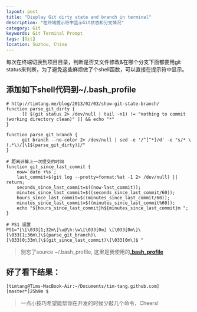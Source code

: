 ```yaml
---
layout: post
title: "Display Git dirty state and branch in terminal"
description: "在终端提示符中显示Git状态和分支情况"
category: Git
keywords: Git Terminal Prompt
tags: [Git]
location: Suzhou, China
---
```


每次在终端切换到项目目录，判断是否又文件修改&在哪个分支下面都要用git status来判断，为了避免这些麻烦做了个shell函数，可以直接在提示符中显示。

## 添加如下shell代码到~/.bash_profile

    # http://timtang.me/blog/2013/02/03/show-git-state-branch/
    function parse_git_dirty {
          [[ $(git status 2> /dev/null | tail -n1) != "nothing to commit (working directory clean)" ]] && echo "*"
    }

    function parse_git_branch {
          git branch --no-color 2> /dev/null | sed -e '/^[^*]/d' -e "s/* \(.*\)/[\1$(parse_git_dirty)]/"
    }

    # 距离计算上一次提交的时间
    function git_since_last_commit {
        now=`date +%s`;
        last_commit=$(git log --pretty=format:%at -1 2> /dev/null) || return;
        seconds_since_last_commit=$((now-last_commit));
        minutes_since_last_commit=$((seconds_since_last_commit/60));
        hours_since_last_commit=$((minutes_since_last_commit/60));
        minutes_since_last_commit=$((minutes_since_last_commit%60));
        echo "${hours_since_last_commit}h${minutes_since_last_commit}m ";
    }

    # PS1 设置
    PS1="[\[\033[1;32m\]\u@\h:\w\[\033[0m] \[\033[0m\]\[\033[1;36m\]\$(parse_git_branch)\[\033[0;33m\]\$(git_since_last_commit)\[\033[0m\]$ "

> 别忘了source ~/.bash_profile, 这里是我使用的[**.bash_profile**](https://github.com/tim-tang/dotfiles/blob/master/bash_profile.symlink)


## 好了看下结果：

    [timtang@Tims-MacBook-Air:~/Documents/tim-tang.github.com] [master*]25h9m $

> 一点小技巧希望能帮你在开发的时候少敲几个命令，Cheers!


